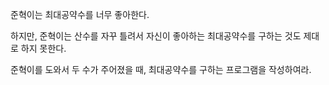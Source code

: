 준혁이는 최대공약수를 너무 좋아한다.

하지만, 준혁이는 산수를 자꾸 틀려서 자신이 좋아하는 최대공약수를 구하는 것도 제대로 하지 못한다.

준혁이를 도와서 두 수가 주어졌을 때, 최대공약수를 구하는 프로그램을 작성하여라.
